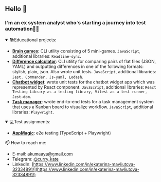 ## Hello 👋
### I'm an ex system analyst who's starting a journey into test automation👩‍💻
<details open="true">
  <summary>📚Educational projects:</summary>
  
  - **[Brain games](https://github.com/EkaterinaMavliutova/Brain_games)**: CLI utility consisting of 5 mini-games. `JavaScript`, additional libraries: `Readline-sync`.
  - **[Difference calculator](https://github.com/EkaterinaMavliutova/Difference_calculator)**: CLI utility for comparing pairs of flat files (JSON, YAML) and outputting differences in one of the following formats: stylish, plain, json. Also wrote unit tests. `JavaScript`, additional libraries: `Jest, Commander, Js-yaml, Lodash`.
  - **[Chatbot widget](https://github.com/EkaterinaMavliutova/Chatbot_widget)**: wrote unit tests for the chatbot widget app which was represented by React component. `JavaScript`, additional libraries: `React Testing Library as a testing library, Vitest as a test runner, Jest-dom`.
  - **[Task manager](https://github.com/EkaterinaMavliutova/Task_manager)**: wrote end-to-end tests for a task management system that uses a Kanban board to visualize workflow. `JavaScript`, additional libraries: `Playwright`.
</details>

<details open="true">
  <summary>💻Test assignments:</summary>

  - **[AppMagic](https://github.com/EkaterinaMavliutova/AppMagic_test_assignment_ts)**: e2e testing (TypeScript + Playwright)
</details>
  
📫 How to reach me:
- E-mail: [akumaaya@gmail.com](akumaaya@gmail.com)
- Telegram: [@curry_kate](https://telegram.me/curry_kate)
- LinkedIn: [https://www.linkedin.com/in/ekaterina-mavliutova-32334891/](https://www.linkedin.com/in/ekaterina-mavliutova-32334891/)
